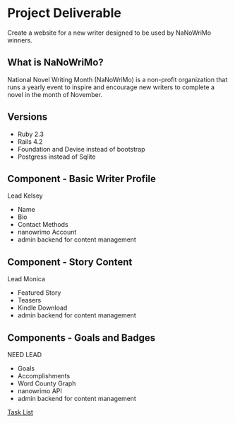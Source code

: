 # Project Deliverable
Create a website for a new writer designed to be used by NaNoWriMo winners.

## What is NaNoWriMo?
National Novel Writing Month (NaNoWriMo) is a non-profit organization that runs a yearly event to inspire and encourage new writers to complete a novel in the month of November.

## Versions
- Ruby 2.3
- Rails 4.2
- Foundation and Devise instead of bootstrap
- Postgress instead of Sqlite

## Component - Basic Writer Profile
Lead Kelsey
- Name
- Bio
- Contact Methods
- nanowrimo Account
- admin backend for content management

## Component - Story Content
Lead Monica
- Featured Story
- Teasers
- Kindle Download
- admin backend for content management

## Components - Goals and Badges
NEED LEAD
- Goals
- Accomplishments
- Word County Graph
- nanowrimo API
- admin backend for content management

[Task List](https://gist.github.com/veronicacannon/60ce9d0212430147befb)


